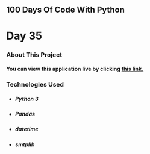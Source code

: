 ## 100 Days Of Code With Python

# Day 35

### About This Project

#### You can view this application live by clicking [this link.](https://repl.it/@ArisRoutsis/Automated-Birthday-Wisher#main.py)

### Technologies Used

- ##### Python 3
- ##### Pandas
- ##### datetime
- ##### smtplib
